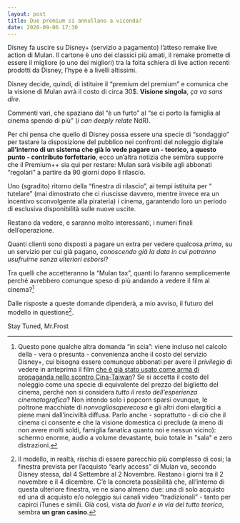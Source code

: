 ```yaml
---
layout: post
title: Due premium si annullano a vicenda?
date: 2020-09-06 17:30
---
```


Disney fa uscire su Disney+ (servizio a pagamento) l’atteso remake live action di Mulan.
Il cartone è uno dei classici più amati, il remake promette di essere il migliore (o uno dei migliori) tra la folta schiera di live action recenti prodotti da Disney, l’hype è a livelli altissimi.

Disney decide, quindi, di istituire il “premium del premium” e comunica che la visione di Mulan avrà il costo di circa 30$. **Visione singola**, *ça va sans dire*.

Commenti vari, che spaziano dal “è un furto” al “se ci porto la famiglia al cinema spendo di più” (*i can deeply relate* NdR).

Per chi pensa che quello di Disney possa essere una specie di “sondaggio” per tastare la disposizione del pubblico nei confronti del noleggio digitale **all’interno di un sistema che già lo vede pagare un - teorico, a questo punto - contributo forfettario**, ecco un’altra notizia che sembra supporre che il Premium++ sia qui per restare: Mulan sarà visibile agli abbonati “regolari” a partire da 90 giorni dopo il rilascio.

Uno (sgradito) ritorno della “finestra di rilascio”, ai tempi istituita per “ tutelare” (mai dimostrato che ci riuscisse davvero, mentre invece era un incentivo sconvolgente alla pirateria) i cinema, garantendo loro un periodo di esclusiva disponibilità sulle nuove uscite.

Restano da vedere, e saranno molto interessanti, i numeri finali dell’operazione.

Quanti clienti sono disposti a pagare un extra per vedere qualcosa *prima*, su un servizio per cui già pagano, *conoscendo già la data in cui potranno usufruirne senza ulteriori esborsi*?

Tra quelli che accetteranno la “Mulan tax”, quanti lo faranno semplicemente perché avrebbero comunque speso di più andando a vedere il film al cinema?[^1]

Dalle risposte a queste domande dipenderà, a mio avviso, il futuro del modello in questione[^2].

Stay Tuned, Mr.Frost

[^1]: Questo pone qualche altra domanda “in scia”: viene incluso nel calcolo della - vera o presunta - convenienza anche il costo del servizio Disney+, cui bisogna essere comunque abbonati per avere il *privilegio* di vedere in anteprima il film [che è già stato usato come arma di propaganda nello scontro Cina-Taiwan](https://www.corriere.it/esteri/20_settembre_04/hong-kong-attivisti-vera-mulan-noi-boicottiamo-film-disney-217e5772-eea2-11ea-9589-37746edd34df.shtml)? Se si accetta il costo del noleggio come una specie di equivalente del prezzo del biglietto del cinema, perché non si considera *tutto il resto dell’esperienza cinematografica*? Non intendo solo i popcorn sparsi ovunque, le poltrone macchiate di *nonvogliosaperecosa* e gli altri doni elargitici a piene mani dall’inciviltà diffusa. Parlo anche - soprattutto - di ciò che il cinema ci consente e che la visione domestica ci preclude (a meno di non avere molti soldi, famiglia fanatica quanto noi e nessun vicino): schermo enorme, audio a volume devastante, buio totale in "sala" e zero distrazioni.

[^2]: Il modello, in realtà, rischia di essere parecchio più complesso di così; la finestra prevista per l’acquisto “early access” di Mulan va, secondo Disney stessa, dal 4 Settembre al 2 Novembre. Restano i giorni tra il 2 novembre e il 4 dicembre.
C’è la concreta possibilità che, all’interno di questa ulteriore finestra, ve ne siano almeno due: una di solo acquisto ed una di acquisto e/o noleggio sui canali video “tradizionali” - tanto per capirci iTunes e simili. Già così, vista *da fuori e in via del tutto teorica*, sembra **un gran casino**.
